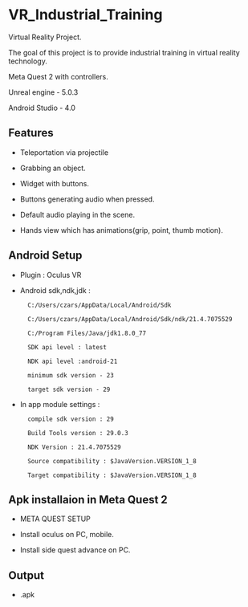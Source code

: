 # VR_Industrial_Training
Virtual Reality Project.

The goal of this project is to provide industrial training in virtual reality technology.

Meta Quest 2 with controllers.

Unreal engine - 5.0.3

Android Studio - 4.0
## Features

- Teleportation via projectile

- Grabbing an object.

- Widget with buttons.

- Buttons generating audio when pressed.

- Default audio playing in the scene.

- Hands view which has animations(grip, point, thumb motion).





## Android Setup
- Plugin : Oculus VR

- Android sdk,ndk,jdk :

        C:/Users/czars/AppData/Local/Android/Sdk

        C:/Users/czars/AppData/Local/Android/Sdk/ndk/21.4.7075529
        
        C:/Program Files/Java/jdk1.8.0_77
        
        SDK api level : latest
        
        NDK api level :android-21

        minimum sdk version - 23

        target sdk version - 29

- In app module settings : 

        compile sdk version : 29

        Build Tools version : 29.0.3

        NDK Version : 21.4.7075529

        Source compatibility : $JavaVersion.VERSION_1_8

        Target compatibility : $JavaVersion.VERSION_1_8

## Apk installaion in Meta Quest 2
- META QUEST SETUP 

- Install oculus on PC, mobile.

- Install side quest advance on PC.

## Output
- .apk
